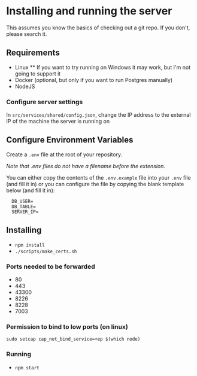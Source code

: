 # Installing and running the server

This assumes you know the basics of checking out a git repo. If you don't, please search it.

## Requirements

- Linux
  \*\* If you want to try running on Windows it may work, but I'm not going to support it
- Docker (optional, but only if you want to run Postgres manually)
- NodeJS

### Configure server settings

In `src/services/shared/config.json`, change the IP address to the external IP of the machine the server is running on

## Configure Environment Variables

Create a `.env` file at the root of your repository.

_Note that .env files do not have a filename before the extension._

You can either copy the contents of the `.env.example` file into your `.env` file (and fill it in) or you can configure the file by copying the blank template below (and fill it in):

```DB_HOST=
  DB_USER=
  DB_TABLE=
  SERVER_IP=
```

## Installing

- `npm install`
- `./scripts/make_certs.sh`

### Ports needed to be forwarded

- 80
- 443
- 43300
- 8226
- 8228
- 7003

### Permission to bind to low ports (on linux)

`sudo setcap cap_net_bind_service=+ep $(which node)`

### Running

- `npm start`

